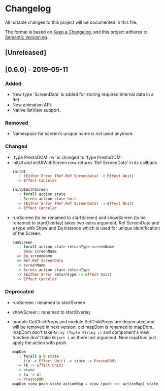 # Changelog
All notable changes to this project will be documented in this file.

The format is based on [Keep a Changelog](https://keepachangelog.com/en/1.0.0/),
and this project adheres to [Semantic Versioning](https://semver.org/spec/v2.0.0.html).

## [Unreleased]

## [0.6.0] - 2019-05-11
### Added
- New type 'ScreenData' is added for storing required internal data in a Ref.
- New animation API.
- Native listView support.

### Removed
- Namespace for screen's unique name is not used anymore.

### Changed
- 'type PrestoDOM i w' is changed to 'type PrestoDOM'.
- initUI and initUIWithScreen now returns 'Ref ScreenData' in its callback.
    ```PureScript
    initUI
      :: (Either Error (Ref.Ref ScreenData) -> Effect Unit)
      -> Effect Canceler

    initUIWithScreen
      :: forall action state
       . Screen action state Unit
      -> (Either Error (Ref.Ref ScreenData) -> Effect Unit)
      -> Effect Canceler
    ```
- runScreen (to be renamed to startScreen) and showScreen (to be renamed to startOverlay) takes two extra argument, Ref ScreenData and a type with Show and Eq instance which is used for unique identification of the Screen.
    ```PureScript
    runScreen
      :: forall action state returnType screenName
       . Show screenName
      => Eq screenName
      => Ref.Ref ScreenData
      -> screenName
      -> Screen action state returnType
      -> (Either Error returnType -> Effect Unit)
      -> Effect Canceler
    ```

### Deprecated
- runScreen : renamed to startScreen
- showScreen : renamed to startOverlay
- module GetChildProps and module SetChildProps are deprecated and will be removed in next version.
    old mapDom is renamed to mapDom_
    mapDom don't take `Array (Tuple String i)` and component's view function don't take `Object i` as there last argument.
    Now mapDom just apply the action with push

    ```PureScript
    mapDom
      :: forall a b state
       . ((a -> Effect Unit) -> state -> PrestoDOM)
      -> (b -> Effect Unit)
      -> state
      -> (a -> b)
      -> PrestoDOM
    mapDom view push state actionMap = view (push <<< actionMap) state
    ```


